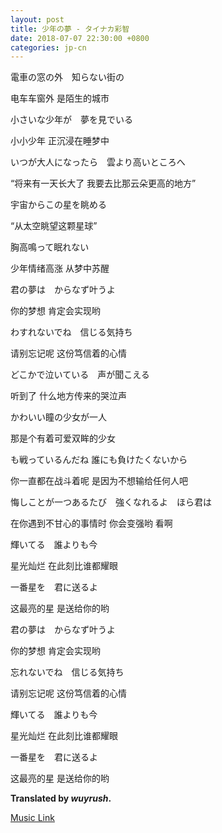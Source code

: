 ```yaml
---
layout: post
title: 少年の夢 - タイナカ彩智
date: 2018-07-07 22:30:00 +0800
categories: jp-cn
---
```


電車の窓の外　知らない街の

电车车窗外 是陌生的城市

小さいな少年が　夢を見でいる

小小少年 正沉浸在睡梦中

いつが大人になったら　雲より高いところへ

“将来有一天长大了 我要去比那云朵更高的地方”

宇宙からこの星を眺める

“从太空眺望这颗星球”

胸高鳴って眠れない

少年情绪高涨 从梦中苏醒

君の夢は　からなず叶うよ

你的梦想 肯定会实现哟

わすれないでね　信じる気持ち

请别忘记呢 这份笃信着的心情

どこかで泣いている　声が聞こえる

听到了 什么地方传来的哭泣声

かわいい瞳の少女が一人

那是个有着可爱双眸的少女

も戦っているんだね 誰にも負けたくないから

你一直都在战斗着呢 是因为不想输给任何人吧

悔しことが一つあるたび　強くなれるよ　ほら君は

在你遇到不甘心的事情时 你会变强哟 看啊

輝いてる　誰よりも今

星光灿烂 在此刻比谁都耀眼

一番星を　君に送るよ

这最亮的星 是送给你的哟

君の夢は　からなず叶うよ

你的梦想 肯定会实现哟

忘れないでね　信じる気持ち

请别忘记呢 这份笃信着的心情

輝いてる　誰よりも今

星光灿烂 在此刻比谁都耀眼

一番星を　君に送るよ

这最亮的星 是送给你的哟

**Translated by *wuyrush*.**

[Music Link](https://y.qq.com/n/yqq/song/00456fk627ipG3.html)
